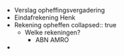 - Verslag opheffingsvergadering
- Eindafrekening Henk
- Rekening opheffen
  collapsed:: true
	- Welke rekeningen?
		- ABN AMRO
-